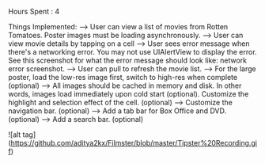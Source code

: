 Hours Spent : 4

Things Implemented:
--> User can view a list of movies from Rotten Tomatoes. Poster images must be loading asynchronously.
--> User can view movie details by tapping on a cell
--> User sees error message when there's a networking error. You may not use UIAlertView to display the error. See this screenshot for what the error message should look like: network error screenshot.
--> User can pull to refresh the movie list.
--> For the large poster, load the low-res image first, switch to high-res when complete (optional)
--> All images should be cached in memory and disk. In other words, images load immediately upon cold start (optional).
Customize the highlight and selection effect of the cell. (optional)
--> Customize the navigation bar. (optional)
--> Add a tab bar for Box Office and DVD. (optional)
--> Add a search bar. (optional)

![alt tag] (https://github.com/aditya2kx/Filmster/blob/master/Tipster%20Recording.gif) 